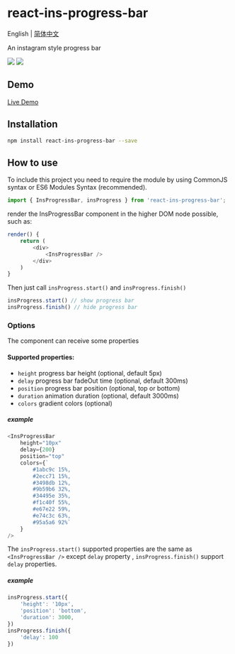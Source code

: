 # react-ins-progress-bar


English | [简体中文](./docs/zh-CN.md)

An instagram style progress bar 

![](https://img.shields.io/npm/v/react-ins-progress-bar?style=flat-square)
![](https://img.shields.io/npm/dm/react-ins-progress-bar?style=flat-square)

## Demo

[Live Demo](https://gikey.github.io/react-ins-progress-bar/)

## Installation

```bash
npm install react-ins-progress-bar --save
```

## How to use

To include this project you need to require the module by using CommonJS syntax or ES6 Modules Syntax (recommended).

```javascript
import { InsProgressBar, insProgress } from 'react-ins-progress-bar';
```

render the InsProgressBar component in the higher DOM node possible, such as:

```javascript
render() {
    return (
        <div>
            <InsProgressBar />
        </div>
    )
}
```

Then just call `insProgress.start()` and `insProgress.finish()`

```javascript
insProgress.start() // show progress bar
insProgress.finish() // hide progress bar
```

### Options

The <InsProgressBar /> component can receive some properties

#### Supported properties:

* `height` progress bar height (optional, default 5px)
* `delay` progress bar fadeOut time (optional, default 300ms) 
* `position` progress bar position (optional, top or bottom)
* `duration` animation duration (optional, default 3000ms)
* `colors` gradient colors (optional)

##### example

```javascript
<InsProgressBar 
    height="10px"
    delay={200} 
    position="top"
    colors={`
        #1abc9c 15%,
        #2ecc71 15%,
        #3498db 12%,
        #9b59b6 32%,
        #34495e 35%,
        #f1c40f 55%,
        #e67e22 59%,
        #e74c3c 63%,
        #95a5a6 92%`
    }
/>
```

The `insProgress.start()` supported properties are the same as `<InsProgressBar />` except `delay` property , `insProgress.finish()` support `delay` properties.

##### example

```javascript
insProgress.start({
    'height': '10px',
    'position': 'bottom',
    'duration': 3000,
})
insProgress.finish({
    'delay': 100
})
```

